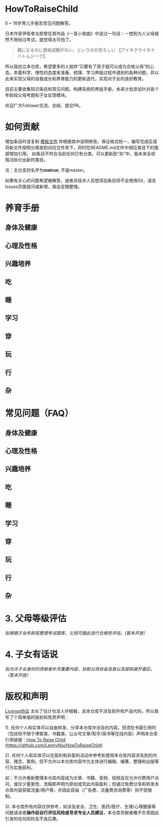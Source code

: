# HowToRaiseChild

0 ~ 18岁育儿手册及常见问题解答。

日本作家伊坂幸太郎曾在其作品《一首小夜曲》中说过一句话：一想到为人父母居然不用经过考试，就觉得太可怕了。
> 親になるのに資格試験がない、というのが恐ろしい 【アイネクライネナハトムジーク】

所以我创立本仓库，希望更多的人抛弃“只要有了孩子就可以成为合格父母”的心态。本着科学、理性的态度来准备、梳理、学习养娃过程中遇到的各种问题，并以此来实现父母的自我成长和养育能力的更新迭代，实现对子女的良好教育。

目前主要收集知识条目和常见问题，构建系统的养娃手册，未来计划添加针对各个年龄段父母考题和子女反馈模块。

欢迎广大Follower交流、总结、提交PR。


# 如何贡献
增加条目时请复制 [模板文件](template.md) 并根据其中说明修改，保证格式统一，编写完成后请将新文件按照分类放到对应文件夹下，同时在README.md文件中相应类目下的尾部增加引用。
如条目不符合当前任何已有分类，可以更新到“杂”中，我未来会视情况拆分出新的类目。

注：主分支的名字为**matrue**, 不是master。

如果有关心的问题希望被解答，或者非技术人员想添加条目但不会使用Git，请去Issues页面提问或新增，我会定期整理。

# 养育手册

## 身体及健康

## 心理及性格

## 兴趣培养

## 吃

## 睡

## 学习

## 穿

## 玩

## 行

## 杂

# 常见问题（FAQ）

## 身体及健康

## 心理及性格

## 兴趣培养

## 吃

## 睡

## 学习

## 穿

## 玩

## 行

## 杂

# 3. 父母等级评估

_拟根据子女年龄层整理考试题库，父母可据此进行合格性评估。(暂未开放）_

# 4. 子女有话说
_拟允许子女身份的贡献者补充重要内容，协助父母自省自查以及提前避开雷区。（暂未开放）_

# 版权和声明

[License协议](LICENSE) 太长了估计也没人仔细看，且本仓库不涉及软件和产品代码，所以我写了个简单版的版权和免责声明：

1). 任何个人和实体可以自由转发、分享本仓库中涉及的内容，但须在书面引用时（包括但不限于博客类、书籍类、公众号文章/知乎/简书等在线内容）声明本仓库引用链接：[How To Raise Child](https://github.com/LennyNiu/HowToRaiseChild) (https://github.com/LennyNiu/HowToRaiseChild)

2). 任何个人和实体可以在盈利和非盈利活动中参考和使用本仓库内容涉及到的内容、理念、案例，但不允许以本仓库内容作为主体进行编辑、编著、整理和出版等行为实施获利。

如：不允许重新整理本仓库内容成为文章、书籍、音频、视频且仅允许付费用户访问，或仅少量更改、洗稿即声明为原创或凭此内容盈利；但通过免费分享和转发本仓库内容获取流量/用户等，并因此获益（广告费、流量费咨询费等）则不受限制。

3). 本仓库所有内容仅供参考，如涉及安全、卫生、医药/医疗、生理/心理健康等问题请读者**操作前自行评估风险或寻求专业人员建议**，本仓库贡献者概不负责因此引发的任何风险及不良后果。